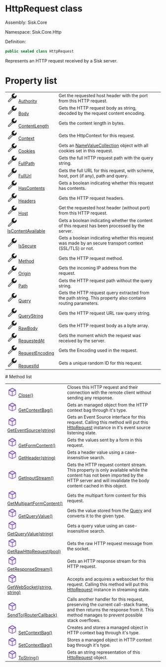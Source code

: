 <!--

Copyrights 2023 Sisk Framework - CypherPotato
Published under MIT license

!!! DO NOT EDIT THIS FILE !!!
This file was generated by a tool in the Sisk package. To edit the information in this documentation,
edit the XML documentation present in the Sisk source code.

-->

# HttpRequest class
Assembly: Sisk.Core

Namespace: Sisk.Core.Http

Definition:

```cs
public sealed class HttpRequest
```

Represents an HTTP request received by a Sisk server.

# Property list
<table>
    <tbody>
<tr>
    <td width="33%">
        <img class="icon" src="/assets/img/icons/property.svg">
        <a href="/read?q=/contents/spec/Sisk.Core.Http.HttpRequest.Authority.md">
            Authority
        </a>
    </td>
    <td>
        Get the requested host header with the port from this HTTP request.
    <td>
</tr>
<tr>
    <td width="33%">
        <img class="icon" src="/assets/img/icons/property.svg">
        <a href="/read?q=/contents/spec/Sisk.Core.Http.HttpRequest.Body.md">
            Body
        </a>
    </td>
    <td>
        Gets the HTTP request body as string, decoded by the request content encoding.
    <td>
</tr>
<tr>
    <td width="33%">
        <img class="icon" src="/assets/img/icons/property.svg">
        <a href="/read?q=/contents/spec/Sisk.Core.Http.HttpRequest.ContentLength.md">
            ContentLength
        </a>
    </td>
    <td>
        Gets the content length in bytes.
    <td>
</tr>
<tr>
    <td width="33%">
        <img class="icon" src="/assets/img/icons/property.svg">
        <a href="/read?q=/contents/spec/Sisk.Core.Http.HttpRequest.Context.md">
            Context
        </a>
    </td>
    <td>
        Gets the HttpContext for this request.
    <td>
</tr>
<tr>
    <td width="33%">
        <img class="icon" src="/assets/img/icons/property.svg">
        <a href="/read?q=/contents/spec/Sisk.Core.Http.HttpRequest.Cookies.md">
            Cookies
        </a>
    </td>
    <td>
        Gets an <a href="https://learn.microsoft.com/en-us/dotnet/api/System.Collections.Specialized.NameValueCollection">NameValueCollection</a> object with all cookies set in this request.
    <td>
</tr>
<tr>
    <td width="33%">
        <img class="icon" src="/assets/img/icons/property.svg">
        <a href="/read?q=/contents/spec/Sisk.Core.Http.HttpRequest.FullPath.md">
            FullPath
        </a>
    </td>
    <td>
        Gets the full HTTP request path with the query string.
    <td>
</tr>
<tr>
    <td width="33%">
        <img class="icon" src="/assets/img/icons/property.svg">
        <a href="/read?q=/contents/spec/Sisk.Core.Http.HttpRequest.FullUrl.md">
            FullUrl
        </a>
    </td>
    <td>
        Gets the full URL for this request, with scheme, host, port (if any), path and query.
    <td>
</tr>
<tr>
    <td width="33%">
        <img class="icon" src="/assets/img/icons/property.svg">
        <a href="/read?q=/contents/spec/Sisk.Core.Http.HttpRequest.HasContents.md">
            HasContents
        </a>
    </td>
    <td>
        Gets a boolean indicating whether this request has contents.
    <td>
</tr>
<tr>
    <td width="33%">
        <img class="icon" src="/assets/img/icons/property.svg">
        <a href="/read?q=/contents/spec/Sisk.Core.Http.HttpRequest.Headers.md">
            Headers
        </a>
    </td>
    <td>
        Gets the HTTP request headers.
    <td>
</tr>
<tr>
    <td width="33%">
        <img class="icon" src="/assets/img/icons/property.svg">
        <a href="/read?q=/contents/spec/Sisk.Core.Http.HttpRequest.Host.md">
            Host
        </a>
    </td>
    <td>
        Get the requested host header (without port) from this HTTP request.
    <td>
</tr>
<tr>
    <td width="33%">
        <img class="icon" src="/assets/img/icons/property.svg">
        <a href="/read?q=/contents/spec/Sisk.Core.Http.HttpRequest.IsContentAvailable.md">
            IsContentAvailable
        </a>
    </td>
    <td>
        Gets a boolean indicating whether the content of this request has been processed by the server.
    <td>
</tr>
<tr>
    <td width="33%">
        <img class="icon" src="/assets/img/icons/property.svg">
        <a href="/read?q=/contents/spec/Sisk.Core.Http.HttpRequest.IsSecure.md">
            IsSecure
        </a>
    </td>
    <td>
        Gets a boolean indicating whether this request was made by an secure transport context (SSL/TLS) or not.
    <td>
</tr>
<tr>
    <td width="33%">
        <img class="icon" src="/assets/img/icons/property.svg">
        <a href="/read?q=/contents/spec/Sisk.Core.Http.HttpRequest.Method.md">
            Method
        </a>
    </td>
    <td>
        Gets the HTTP request method.
    <td>
</tr>
<tr>
    <td width="33%">
        <img class="icon" src="/assets/img/icons/property.svg">
        <a href="/read?q=/contents/spec/Sisk.Core.Http.HttpRequest.Origin.md">
            Origin
        </a>
    </td>
    <td>
        Gets the incoming IP address from the request.
    <td>
</tr>
<tr>
    <td width="33%">
        <img class="icon" src="/assets/img/icons/property.svg">
        <a href="/read?q=/contents/spec/Sisk.Core.Http.HttpRequest.Path.md">
            Path
        </a>
    </td>
    <td>
        Gets the HTTP request path without the query string.
    <td>
</tr>
<tr>
    <td width="33%">
        <img class="icon" src="/assets/img/icons/property.svg">
        <a href="/read?q=/contents/spec/Sisk.Core.Http.HttpRequest.Query.md">
            Query
        </a>
    </td>
    <td>
        Gets the HTTP request query extracted from the path string. This property also contains routing parameters.
    <td>
</tr>
<tr>
    <td width="33%">
        <img class="icon" src="/assets/img/icons/property.svg">
        <a href="/read?q=/contents/spec/Sisk.Core.Http.HttpRequest.QueryString.md">
            QueryString
        </a>
    </td>
    <td>
        Gets the HTTP request URL raw query string.
    <td>
</tr>
<tr>
    <td width="33%">
        <img class="icon" src="/assets/img/icons/property.svg">
        <a href="/read?q=/contents/spec/Sisk.Core.Http.HttpRequest.RawBody.md">
            RawBody
        </a>
    </td>
    <td>
        Gets the HTTP request body as a byte array.
    <td>
</tr>
<tr>
    <td width="33%">
        <img class="icon" src="/assets/img/icons/property.svg">
        <a href="/read?q=/contents/spec/Sisk.Core.Http.HttpRequest.RequestedAt.md">
            RequestedAt
        </a>
    </td>
    <td>
        Gets the moment which the request was received by the server.
    <td>
</tr>
<tr>
    <td width="33%">
        <img class="icon" src="/assets/img/icons/property.svg">
        <a href="/read?q=/contents/spec/Sisk.Core.Http.HttpRequest.RequestEncoding.md">
            RequestEncoding
        </a>
    </td>
    <td>
        Gets the Encoding used in the request.
    <td>
</tr>
<tr>
    <td width="33%">
        <img class="icon" src="/assets/img/icons/property.svg">
        <a href="/read?q=/contents/spec/Sisk.Core.Http.HttpRequest.RequestId.md">
            RequestId
        </a>
    </td>
    <td>
        Gets a unique random ID for this request.
    <td>
</tr>
    </tbody>
</table>
# Method list
<table>
    <tbody>
<tr>
    <td width="33%">
        <img class="icon" src="/assets/img/icons/method.svg">
        <a href="/read?q=/contents/spec/Sisk.Core.Http.HttpRequest.Close().md">
            Close()
        </a>
    </td>
    <td>
        Closes this HTTP request and their connection with the remote client without sending any response.
    <td>
</tr>
<tr>
    <td width="33%">
        <img class="icon" src="/assets/img/icons/method.svg">
        <a href="/read?q=/contents/spec/Sisk.Core.Http.HttpRequest.GetContextBag().md">
            GetContextBag()
        </a>
    </td>
    <td>
        Gets an managed object from the HTTP context bag through it's type.
    <td>
</tr>
<tr>
    <td width="33%">
        <img class="icon" src="/assets/img/icons/method.svg">
        <a href="/read?q=/contents/spec/Sisk.Core.Http.HttpRequest.GetEventSource(string).md">
            GetEventSource(string)
        </a>
    </td>
    <td>
        Gets an Event Source interface for this request. Calling this method will put this <a href="/read?q=/contents/spec/Sisk.Core.Http.HttpRequest.md">HttpRequest</a> instance in it's event source listening state.
    <td>
</tr>
<tr>
    <td width="33%">
        <img class="icon" src="/assets/img/icons/method.svg">
        <a href="/read?q=/contents/spec/Sisk.Core.Http.HttpRequest.GetFormContent().md">
            GetFormContent()
        </a>
    </td>
    <td>
        Gets the values sent by a form in this request.
    <td>
</tr>
<tr>
    <td width="33%">
        <img class="icon" src="/assets/img/icons/method.svg">
        <a href="/read?q=/contents/spec/Sisk.Core.Http.HttpRequest.GetHeader(string).md">
            GetHeader(string)
        </a>
    </td>
    <td>
        Gets a header value using a case-insensitive search.
    <td>
</tr>
<tr>
    <td width="33%">
        <img class="icon" src="/assets/img/icons/method.svg">
        <a href="/read?q=/contents/spec/Sisk.Core.Http.HttpRequest.GetInputStream().md">
            GetInputStream()
        </a>
    </td>
    <td>
        Gets the HTTP request content stream. This property is only available while the content has not been imported by the HTTP server and will invalidate the body content cached in this object.
    <td>
</tr>
<tr>
    <td width="33%">
        <img class="icon" src="/assets/img/icons/method.svg">
        <a href="/read?q=/contents/spec/Sisk.Core.Http.HttpRequest.GetMultipartFormContent().md">
            GetMultipartFormContent()
        </a>
    </td>
    <td>
        Gets the multipart form content for this request.
    <td>
</tr>
<tr>
    <td width="33%">
        <img class="icon" src="/assets/img/icons/method.svg">
        <a href="/read?q=/contents/spec/Sisk.Core.Http.HttpRequest.GetQueryValue().md">
            GetQueryValue()
        </a>
    </td>
    <td>
        Gets the value stored from the <a href="/read?q=/contents/spec/Sisk.Core.Http.HttpRequest.md">Query</a> and converts it to the given type.
    <td>
</tr>
<tr>
    <td width="33%">
        <img class="icon" src="/assets/img/icons/method.svg">
        <a href="/read?q=/contents/spec/Sisk.Core.Http.HttpRequest.GetQueryValue(string).md">
            GetQueryValue(string)
        </a>
    </td>
    <td>
        Gets a query value using an case-insensitive search.
    <td>
</tr>
<tr>
    <td width="33%">
        <img class="icon" src="/assets/img/icons/method.svg">
        <a href="/read?q=/contents/spec/Sisk.Core.Http.HttpRequest.GetRawHttpRequest(bool).md">
            GetRawHttpRequest(bool)
        </a>
    </td>
    <td>
        Gets the raw HTTP request message from the socket.
    <td>
</tr>
<tr>
    <td width="33%">
        <img class="icon" src="/assets/img/icons/method.svg">
        <a href="/read?q=/contents/spec/Sisk.Core.Http.HttpRequest.GetResponseStream().md">
            GetResponseStream()
        </a>
    </td>
    <td>
        Gets an HTTP response stream for this HTTP request.
    <td>
</tr>
<tr>
    <td width="33%">
        <img class="icon" src="/assets/img/icons/method.svg">
        <a href="/read?q=/contents/spec/Sisk.Core.Http.HttpRequest.GetWebSocket(string-string).md">
            GetWebSocket(string, string)
        </a>
    </td>
    <td>
        Accepts and acquires a websocket for this request. Calling this method will put this <a href="/read?q=/contents/spec/Sisk.Core.Http.HttpRequest.md">HttpRequest</a> instance in streaming state.
    <td>
</tr>
<tr>
    <td width="33%">
        <img class="icon" src="/assets/img/icons/method.svg">
        <a href="/read?q=/contents/spec/Sisk.Core.Http.HttpRequest.SendTo(RouterCallback).md">
            SendTo(RouterCallback)
        </a>
    </td>
    <td>
        Calls another handler for this request, preserving the current call-stack frame, and then returns the response from it. This method manages to prevent possible stack overflows.
    <td>
</tr>
<tr>
    <td width="33%">
        <img class="icon" src="/assets/img/icons/method.svg">
        <a href="/read?q=/contents/spec/Sisk.Core.Http.HttpRequest.SetContextBag().md">
            SetContextBag()
        </a>
    </td>
    <td>
        Creates and stores a managed object in HTTP context bag through it's type.
    <td>
</tr>
<tr>
    <td width="33%">
        <img class="icon" src="/assets/img/icons/method.svg">
        <a href="/read?q=/contents/spec/Sisk.Core.Http.HttpRequest.SetContextBag().md">
            SetContextBag()
        </a>
    </td>
    <td>
        Stores a managed object in HTTP context bag through it's type.
    <td>
</tr>
<tr>
    <td width="33%">
        <img class="icon" src="/assets/img/icons/method.svg">
        <a href="/read?q=/contents/spec/Sisk.Core.Http.HttpRequest.ToString().md">
            ToString()
        </a>
    </td>
    <td>
        Gets an string representation of this <a href="/read?q=/contents/spec/Sisk.Core.Http.HttpRequest.md">HttpRequest</a> object.
    <td>
</tr>
    </tbody>
</table>
